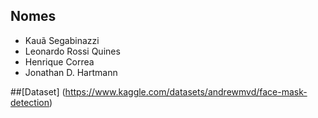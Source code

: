 ## Nomes

- Kauã Segabinazzi
- Leonardo Rossi Quines
- Henrique Correa
- Jonathan D. Hartmann

##[Dataset] (https://www.kaggle.com/datasets/andrewmvd/face-mask-detection)
